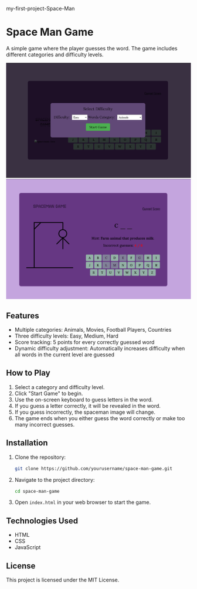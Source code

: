 my-first-project-Space-Man

# Space Man Game

A simple game where the player guesses the word. The game includes different categories and difficulty levels.

![Space man game](/images/Screenshot%202025-01-27%20090501.png)
![Space man game](/images/Screenshot%202025-01-27%20090541.png)

## Features

- Multiple categories: Animals, Movies, Football Players, Countries
- Three difficulty levels: Easy, Medium, Hard
- Score tracking: 5 points for every correctly guessed word
- Dynamic difficulty adjustment: Automatically increases difficulty when all words in the current level are guessed

## How to Play

1. Select a category and difficulty level.
2. Click "Start Game" to begin.
3. Use the on-screen keyboard to guess letters in the word.
4. If you guess a letter correctly, it will be revealed in the word.
5. If you guess incorrectly, the spaceman image will change.
6. The game ends when you either guess the word correctly or make too many incorrect guesses.

## Installation

1. Clone the repository:
    ```sh
    git clone https://github.com/yourusername/space-man-game.git
    ```
2. Navigate to the project directory:
    ```sh
    cd space-man-game
    ```
3. Open `index.html` in your web browser to start the game.

## Technologies Used

- HTML
- CSS
- JavaScript

## License

This project is licensed under the MIT License.
